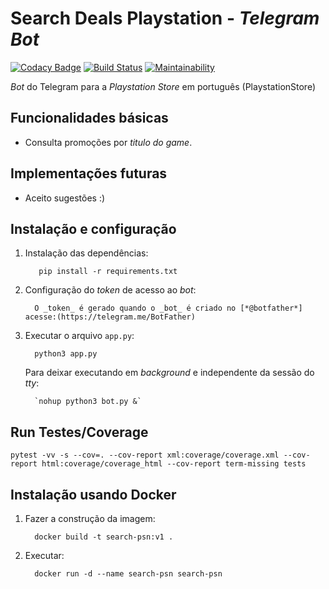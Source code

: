 # Search Deals Playstation - _Telegram Bot_

[![Codacy Badge](https://api.codacy.com/project/badge/Grade/99dd3531239e4be980fc271c23429312)](https://app.codacy.com/app/thiagormagalhaes/search-deals-playstation-telegram-bot?utm_source=github.com&utm_medium=referral&utm_content=thiagormagalhaes/search-deals-playstation-telegram-bot&utm_campaign=Badge_Grade_Dashboard)
[![Build Status](https://travis-ci.org/thiagormagalhaes/search-deals-playstation-telegram-bot.svg?branch=master)](https://travis-ci.org/thiagormagalhaes/search-deals-playstation-telegram-bot)
[![Maintainability](https://api.codeclimate.com/v1/badges/a3850ce887c38eaac7da/maintainability)](https://codeclimate.com/github/thiagormagalhaes/search-deals-playstation-telegram-bot/maintainability)

_Bot_ do Telegram para a _Playstation Store_ em português (PlaystationStore)

## Funcionalidades básicas

  - Consulta promoções por _titulo do game_.

## Implementações futuras

  - Aceito sugestões :)

## Instalação e configuração

  1. Instalação das dependências:

            pip install -r requirements.txt

  2.  Configuração do _token_ de acesso ao _bot_:
    
            O _token_ é gerado quando o _bot_ é criado no [*@botfather*] acesse:(https://telegram.me/BotFather)

  3.  Executar o arquivo `app.py`:

            python3 app.py

        Para deixar executando em _background_ e independente da sessão do _tty_:

            `nohup python3 bot.py &`

## Run Testes/Coverage

    pytest -vv -s --cov=. --cov-report xml:coverage/coverage.xml --cov-report html:coverage/coverage_html --cov-report term-missing tests

## Instalação usando Docker

  1.  Fazer a construção da imagem:

            docker build -t search-psn:v1 .

  2.  Executar:

            docker run -d --name search-psn search-psn
